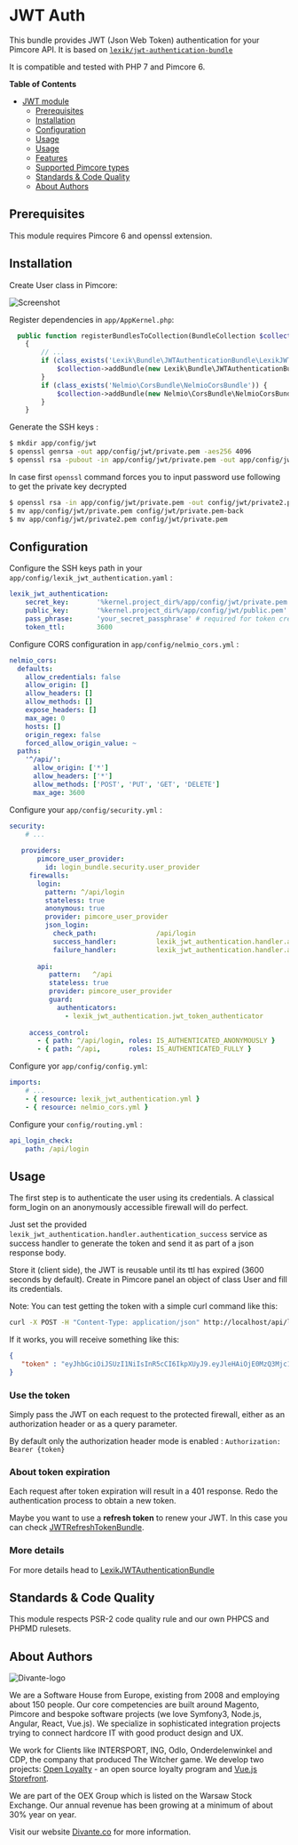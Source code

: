 # JWT Auth

This bundle provides JWT (Json Web Token) authentication for your Pimcore API.
It is based on [`lexik/jwt-authentication-bundle`](https://packagist.org/packages/lexik/jwt-authentication-bundle)

It is compatible and tested with PHP 7 and Pimcore 6.

**Table of Contents**

- [JWT module](#jwt-module)
	- [Prerequisites](#prerequisites)
	- [Installation](#installation)
	- [Configuration](#configuration)
	- [Usage](#usage)
	- [Usage](#usage)
	- [Features](#features)
	- [Supported Pimcore types](#supported-types)
	- [Standards & Code Quality](#standards)
	- [About Authors](#authors)
	
## Prerequisites

This module requires Pimcore 6 and openssl extension.

## Installation

Create User class in Pimcore:

![Screenshot](doc/images/user-class.png)

Register dependencies in `app/AppKernel.php`:
```php
  public function registerBundlesToCollection(BundleCollection $collection)
    {
        // ...
        if (class_exists('Lexik\Bundle\JWTAuthenticationBundle\LexikJWTAuthenticationBundle')) {
            $collection->addBundle(new Lexik\Bundle\JWTAuthenticationBundle\LexikJWTAuthenticationBundle());
        }
        if (class_exists('Nelmio\CorsBundle\NelmioCorsBundle')) {
            $collection->addBundle(new Nelmio\CorsBundle\NelmioCorsBundle());
        }
    }
```

Generate the SSH keys :
``` bash
$ mkdir app/config/jwt
$ openssl genrsa -out app/config/jwt/private.pem -aes256 4096
$ openssl rsa -pubout -in app/config/jwt/private.pem -out app/config/jwt/public.pem
```

In case first ```openssl``` command forces you to input password use following to get the private key decrypted
``` bash
$ openssl rsa -in app/config/jwt/private.pem -out config/jwt/private2.pem
$ mv app/config/jwt/private.pem config/jwt/private.pem-back
$ mv app/config/jwt/private2.pem config/jwt/private.pem
```

## Configuration

Configure the SSH keys path in your `app/config/lexik_jwt_authentication.yaml` :

``` yaml
lexik_jwt_authentication:
    secret_key:       '%kernel.project_dir%/app/config/jwt/private.pem' # required for token creation
    public_key:       '%kernel.project_dir%/app/config/jwt/public.pem'  # required for token verification
    pass_phrase:      'your_secret_passphrase' # required for token creation, usage of an environment variable is recommended
    token_ttl:        3600
```

Configure CORS configuration in `app/config/nelmio_cors.yml` :
``` yaml
nelmio_cors:
  defaults:
    allow_credentials: false
    allow_origin: []
    allow_headers: []
    allow_methods: []
    expose_headers: []
    max_age: 0
    hosts: []
    origin_regex: false
    forced_allow_origin_value: ~
  paths:
    '^/api/':
      allow_origin: ['*']
      allow_headers: ['*']
      allow_methods: ['POST', 'PUT', 'GET', 'DELETE']
      max_age: 3600
``` 


Configure your `app/config/security.yml` :

``` yaml
security:
    # ...
    
   providers:
       pimcore_user_provider:
         id: login_bundle.security.user_provider
     firewalls:
       login:
         pattern: ^/api/login
         stateless: true
         anonymous: true
         provider: pimcore_user_provider
         json_login:
           check_path:               /api/login
           success_handler:          lexik_jwt_authentication.handler.authentication_success
           failure_handler:          lexik_jwt_authentication.handler.authentication_failure
   
       api:
          pattern:   ^/api
          stateless: true
          provider: pimcore_user_provider
          guard:
            authenticators:
              - lexik_jwt_authentication.jwt_token_authenticator
   
     access_control:
       - { path: ^/api/login, roles: IS_AUTHENTICATED_ANONYMOUSLY }
       - { path: ^/api,       roles: IS_AUTHENTICATED_FULLY }
```
Configure yor `app/config/config.yml`:
``` yaml
imports:
    # ...
    - { resource: lexik_jwt_authentication.yml }
    - { resource: nelmio_cors.yml }
```
   
Configure your `config/routing.yml` :

``` yaml
api_login_check:
    path: /api/login
```


## Usage

The first step is to authenticate the user using its credentials.
A classical form_login on an anonymously accessible firewall will do perfect.

Just set the provided `lexik_jwt_authentication.handler.authentication_success` service as success handler to
generate the token and send it as part of a json response body.

Store it (client side), the JWT is reusable until its ttl has expired (3600 seconds by default).
Create in Pimcore panel an object of class User and fill its credentials.
 
Note: You can test getting the token with a simple curl command like this:

```bash
curl -X POST -H "Content-Type: application/json" http://localhost/api/login -d '{"username":"admin","password":"test"}'
```

If it works, you will receive something like this:

```json
{
   "token" : "eyJhbGciOiJSUzI1NiIsInR5cCI6IkpXUyJ9.eyJleHAiOjE0MzQ3Mjc1MzYsInVzZXJuYW1lIjoia29ybGVvbiIsImlhdCI6IjE0MzQ2NDExMzYifQ.nh0L_wuJy6ZKIQWh6OrW5hdLkviTs1_bau2GqYdDCB0Yqy_RplkFghsuqMpsFls8zKEErdX5TYCOR7muX0aQvQxGQ4mpBkvMDhJ4-pE4ct2obeMTr_s4X8nC00rBYPofrOONUOR4utbzvbd4d2xT_tj4TdR_0tsr91Y7VskCRFnoXAnNT-qQb7ci7HIBTbutb9zVStOFejrb4aLbr7Fl4byeIEYgp2Gd7gY"
}
```

### Use the token

Simply pass the JWT on each request to the protected firewall, either as an authorization header
or as a query parameter. 

By default only the authorization header mode is enabled : `Authorization: Bearer {token}`

### About token expiration

Each request after token expiration will result in a 401 response.
Redo the authentication process to obtain a new token. 

Maybe you want to use a **refresh token** to renew your JWT. In this case you can check [JWTRefreshTokenBundle](https://github.com/gesdinet/JWTRefreshTokenBundle).

### More details

For more details head to [LexikJWTAuthenticationBundle](https://github.com/lexik/LexikJWTAuthenticationBundle/blob/master/Resources/doc/index.md)
 
## Standards & Code Quality
This module respects PSR-2 code quality rule and our own PHPCS and PHPMD rulesets.

## About Authors

![Divante-logo](https://divante.com/static/img/logo-new.svg "Divante")

We are a Software House from Europe, existing from 2008 and employing about 150 people. 
Our core competencies are built around Magento, Pimcore and bespoke software projects 
(we love Symfony3, Node.js, Angular, React, Vue.js). We specialize in sophisticated integration projects trying to 
connect hardcore IT with good product design and UX.

We work for Clients like INTERSPORT, ING, Odlo, Onderdelenwinkel and CDP, the company that produced The Witcher game. 
We develop two projects: [Open Loyalty](http://www.openloyalty.io/ "Open Loyalty") - an open source loyalty 
program and [Vue.js Storefront](https://github.com/DivanteLtd/vue-storefront "Vue.js Storefront").

We are part of the OEX Group which is listed on the Warsaw Stock Exchange. Our annual revenue has been growing at a
minimum of about 30% year on year.

Visit our website [Divante.co](https://divante.com/ "Divante.com") for more information.
